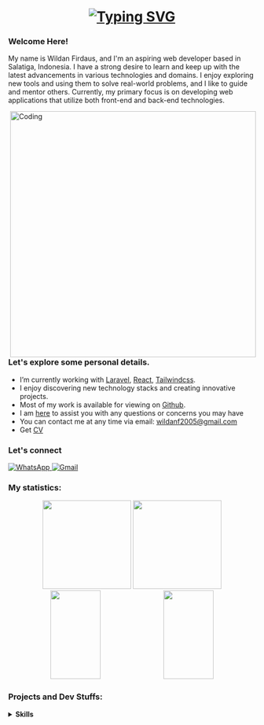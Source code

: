 <h1 align="center"><a href="https://git.io/typing-svg"><img src="https://readme-typing-svg.demolab.com?font=Schibsted+Grotesk&pause=1000&color=F77313&center=true&vCenter=true&width=435&lines=Hello!;I+am+Wildan;Nice+to+meet+you.." alt="Typing SVG" /></a></h1>


### Welcome Here!

My name is Wildan Firdaus, and I'm an aspiring web developer based in Salatiga, Indonesia. I have a strong desire to learn and keep up with the latest advancements in various technologies and domains. I enjoy exploring new tools and using them to solve real-world problems, and I like to guide and mentor others. Currently, my primary focus is on developing web applications that utilize both front-end and back-end technologies.

<img align="right" width="500" src="https://img.freepik.com/premium-vector/young-man-programmer-working-computer-with-code-screen-student-programming-vector-concept_53562-4999.jpg" alt="Coding">

### Let's explore some personal details.

- I’m currently working with [Laravel](https://laravel.com), [React](https://react.dev/), [Tailwindcss](https://tailwindcss.com/).
- I enjoy discovering new technology stacks and creating innovative projects.
- Most of my work is available for viewing on [Github](https://github.com/wildanfh).
- I am [here](https://github.com/wildanfh/wildanfh/issues) to assist you with any questions or concerns you may have
- You can contact me at any time via email: wildanf2005@gmail.com
- Get [CV](https://github.com/wildanfh/wildanfh/blob/main/cv.pdf)

###  Let's connect

<p align="left">
<!-- <a href="https://www.linkedin.com/in//" target="_blank">
<img alt="LinkedIn" src="https://img.shields.io/badge/linkedin%20-%230077B5.svg?&style=for-the-badge&logo=linkedin&logoColor=white"/>
</a>
<a href="https://instagram.com/_wldnf_">
<img alt="Instagram" src="https://img.shields.io/badge/Instagram-E4405F?style=for-the-badge&logo=Instagram&logoColor=white" />
</a> -->
<a href="https://api.whatsapp.com/send?phone=085802764783">
<img alt="WhatsApp" src="https://img.shields.io/badge/WhatsApp-4FCE5D?style=for-the-badge&logo=WhatsApp&logoColor=white" />
</a>
<a href="mailto:wildanf2005@gmail.com">
<img alt="Gmail" src="https://img.shields.io/badge/Gmail-D14836?style=for-the-badge&logo=gmail&logoColor=white" />
</a>
</p>

### My statistics:

<p align="center">
<img height="180em" src="https://github-readme-stats.vercel.app/api?username=wildanfh&show_icons=true&theme=github_dark&hide_border=true&date_format=M%20j%5B%2C%20Y%5D&&count_private=true&include_all_commits=true" />
	
<img height="180em" src="https://github-readme-stats.vercel.app/api/top-langs/?username=wildanfh&theme=github_dark&hide_border=true&date_format=M%20j%5B%2C%20Y%5D&hide=javascript,css&exclude_repo=KNN-Image-Classification&show_icons=true&hide_border=true&layout=compact&langs_count=8"/>

<img height="180em" src="https://github-readme-stats.vercel.app/api/top-langs/?username=wildanfh&hide_progress=true&bg_color=333&text_color=ddd&border_color=555" width="45%" />

<img height="180em" src="https://github-readme-streak-stats.herokuapp.com/?user=wildanfh&theme=react&background=0d1117&hide_border=true&date_format=M%20j%5B%2C%20Y%5D&count_private=true" width="45%" />

</p>

### Projects and Dev Stuffs:

<details>
  <summary><b> Skills </b></summary> 
  <br>	
	
[![Laravel Badge](https://img.shields.io/badge/-Laravel-F9322C?style=flat-square&logo=Laravel&logoColor=white)](https://laravel.com/)
[![PHP Badge](https://img.shields.io/badge/-PHP-7A86B8?style=flat-square&logo=PHP&logoColor=white)](https://www.php.net/)
[![Javascript Badge](https://img.shields.io/badge/-Javascript-F7DF1E?style=flat-square&logo=Javascript&logoColor=white)](https://developer.mozilla.org/en-US/docs/Web/JavaScript)
[![React Badge](https://img.shields.io/badge/-React-087EA4?style=flat-square&logo=React&logoColor=white)](https://react.dev/)
[![MySQL Badge](https://img.shields.io/badge/-MySQL-00618A?style=flat-square&logo=MySQL&logoColor=white)](https://www.mysql.com/)
<br>
[![Linux Badge](https://img.shields.io/badge/-Linux-000000?style=flat-square&logo=linux&logoColor=white)](https://www.linux.org/)
[![Git Badge](https://img.shields.io/badge/-Git-F05133?style=flat-square&logo=Git&logoColor=white)](https://git-scm.com/)
[![Docker Badge](https://img.shields.io/badge/-Docker-2496ED?style=flat-square&logo=docker&logoColor=white)](https://www.docker.com/)
[![HTML Badge](https://img.shields.io/badge/-HTML5-E54C21?style=flat-square&logo=HTML5&logoColor=white)](https://html.com/)
[![CSS Badge](https://img.shields.io/badge/-CSS3-2496ED?style=flat-square&logo=CSS3&logoColor=white)](https://developer.mozilla.org/en-US/docs/Web/CSS)
<br>
[![TailwindCSS Badge](https://img.shields.io/badge/-TailwindCSS-38BDF8?style=flat-square&logo=TailwindCSS&logoColor=white)](https://tailwindcss.com/)
[![JSON Badge](https://img.shields.io/badge/-JSON-723FFF?style=flat-square&logo=JSON&logoColor=white)](https://www.json.org/)
    </br>
</details>